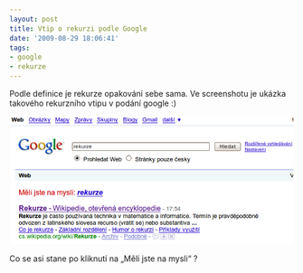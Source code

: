 ```yaml
---
layout: post
title: Vtip o rekurzi podle Google
date: '2009-08-29 18:06:41'
tags:
- google
- rekurze
---
```


Podle definice je rekurze opakování sebe sama. Ve screenshotu je ukázka
takového rekurzního vtipu v podání google :)


<div style="text-align:center"><img src="/images/61.png" width="500"
height="227" /></div>

<p>Co se asi stane po kliknutí na „Měli jste na mysli“ ?</p>

